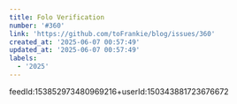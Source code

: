 ```yaml
---
title: Folo Verification
number: '#360'
link: 'https://github.com/toFrankie/blog/issues/360'
created_at: '2025-06-07 00:57:49'
updated_at: '2025-06-07 00:57:49'
labels:
  - '2025'
---
```

feedId:153852973480969216+userId:150343881723676672
